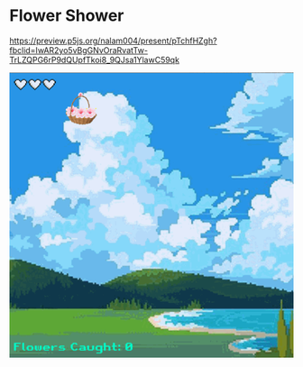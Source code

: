 # Flower Shower

https://preview.p5js.org/nalam004/present/pTchfHZgh?fbclid=IwAR2yo5vBgGNvOraRvatTw-TrLZQPG6rP9dQUpfTkoi8_9QJsa1YlawC59qk

<img src='https://github.com/nalam004/Flower-Shower/blob/main/walkthrough.gif' title='Video Walkthrough' width='' alt='Video Walkthrough' />

